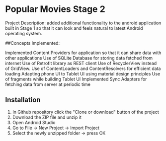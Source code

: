 # Popular Movies Stage 2

Project Description: added additional functionality to the android application built in Stage 1 so that it can look and feels natural to latest Android operating system.

##Concepts Implemented:

Implemented Content Providers for application so that it can share data with other applications
Use of SQLite Database for storing data fetched from internet
Use of Retrofit library as REST client
Use of RecyclerView instead of GridView.
Use of ContentLoaders and ContentResolvers for efficient data loading
Adapting phone UI to Tablet UI using material design principles
Use of fragments while building Tablet UI
Implemented Sync Adapters for fetching data from server at periodic time

## Installation
1. In Github repository click the "Clone or download" button of the project
2. Download the ZIP file and unzip it
3. Open Android Studio
4. Go to File -> New Project -> Import Project
5. Select the newly unzipped folder -> press OK
